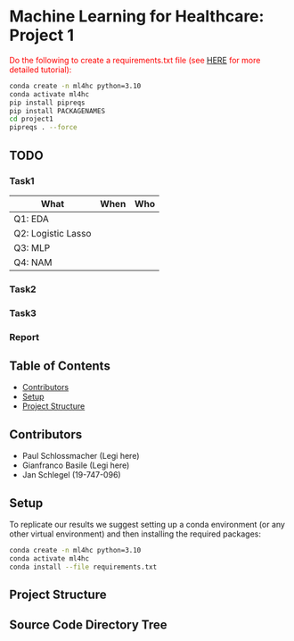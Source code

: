 # Machine Learning for Healthcare: Project 1
<span style="color: red;">Do the following to create a requirements.txt file (see [HERE](https://betterdatascience.com/python-pipreqs/) for more detailed tutorial):</span>
```bash
conda create -n ml4hc python=3.10
conda activate ml4hc
pip install pipreqs
pip install PACKAGENAMES
cd project1
pipreqs . --force
```

## TODO

### Task1
|What|When|Who|
|-----|----|----|
|Q1: EDA|||
|Q2: Logistic Lasso|||
|Q3: MLP|||
|Q4: NAM|||

### Task2

### Task3

### Report

## Table of Contents

- [Contributors](#contributors)
- [Setup](#setup)
- [Project Structure](#project-structure)

## Contributors

- Paul Schlossmacher (Legi here)
- Gianfranco Basile (Legi here)
- Jan Schlegel (19-747-096)

## Setup

To replicate our results we suggest setting up a conda environment (or any other virtual environment) and then installing the required packages:

```bash
conda create -n ml4hc python=3.10
conda activate ml4hc
conda install --file requirements.txt
```

## Project Structure

## Source Code Directory Tree
